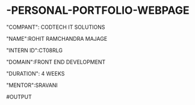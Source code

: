 # -PERSONAL-PORTFOLIO-WEBPAGE

"COMPANT": CODTECH IT SOLUTIONS

"NAME":ROHIT RAMCHANDRA MAJAGE

"INTERN ID":CT08RLG

"DOMAIN":FRONT END DEVELOPMENT

"DURATION": 4 WEEKS

"MENTOR":SRAVANI



#OUTPUT



